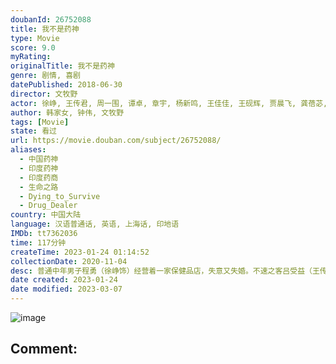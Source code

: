 ```yaml
---
doubanId: 26752088
title: 我不是药神
type: Movie
score: 9.0
myRating: 
originalTitle: 我不是药神
genre: 剧情, 喜剧
datePublished: 2018-06-30
director: 文牧野
actor: 徐峥, 王传君, 周一围, 谭卓, 章宇, 杨新鸣, 王佳佳, 王砚辉, 贾晨飞, 龚蓓苾, 宁浩, 李乃文, 岳小军, 苇青, 富冠铭, 巴拉特·巴蒂, 喜利图, 张海艳, 朱耕佑, 张子贤, 邓飞, 任洛敏, 杜子蓝, 刘兴雷, 杜家毅, 宁晓志, 刘頔, 马千壹, 石强, 甘昀宸, 何李宁, 陈翃, 朱卫民, 吴健, 姜蓉蓉
author: 韩家女, 钟伟, 文牧野
tags: [Movie]
state: 看过
url: https://movie.douban.com/subject/26752088/
aliases:
  - 中国药神
  - 印度药神
  - 印度药商
  - 生命之路
  - Dying_to_Survive
  - Drug_Dealer
country: 中国大陆
language: 汉语普通话, 英语, 上海话, 印地语
IMDb: tt7362036
time: 117分钟
createTime: 2023-01-24 01:14:52
collectionDate: 2020-11-04
desc: 普通中年男子程勇（徐峥饰）经营着一家保健品店，失意又失婚。不速之客吕受益（王传君饰）的到来，让他开辟了一条去印度买药做“代购”的新事业，虽然困难重重，但他在这条“买药之路”上发现了商机，一发不可收...
date created: 2023-01-24
date modified: 2023-03-07
---
```


![image](p2561305376.jpg)

Comment:
---
